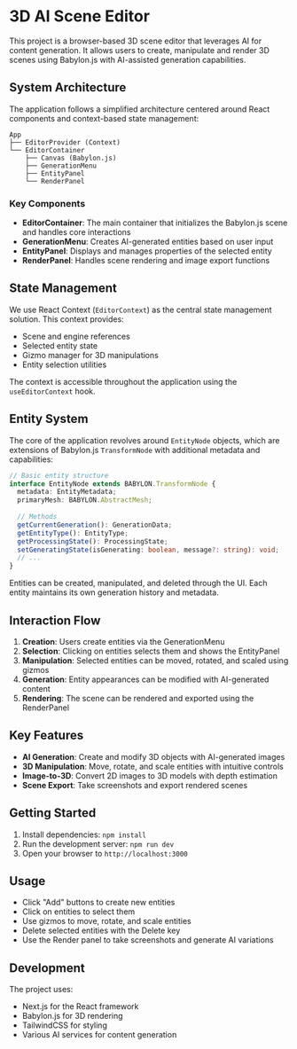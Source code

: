 # 3D AI Scene Editor

This project is a browser-based 3D scene editor that leverages AI for content generation. It allows users to create, manipulate and render 3D scenes using Babylon.js with AI-assisted generation capabilities.

## System Architecture

The application follows a simplified architecture centered around React components and context-based state management:

```
App
├── EditorProvider (Context)
└── EditorContainer
    ├── Canvas (Babylon.js)
    ├── GenerationMenu
    ├── EntityPanel
    └── RenderPanel
```

### Key Components

- **EditorContainer**: The main container that initializes the Babylon.js scene and handles core interactions
- **GenerationMenu**: Creates AI-generated entities based on user input
- **EntityPanel**: Displays and manages properties of the selected entity
- **RenderPanel**: Handles scene rendering and image export functions

## State Management

We use React Context (`EditorContext`) as the central state management solution. This context provides:

- Scene and engine references
- Selected entity state
- Gizmo manager for 3D manipulations
- Entity selection utilities

The context is accessible throughout the application using the `useEditorContext` hook.

## Entity System

The core of the application revolves around `EntityNode` objects, which are extensions of Babylon.js `TransformNode` with additional metadata and capabilities:

```typescript
// Basic entity structure
interface EntityNode extends BABYLON.TransformNode {
  metadata: EntityMetadata;
  primaryMesh: BABYLON.AbstractMesh;
  
  // Methods
  getCurrentGeneration(): GenerationData;
  getEntityType(): EntityType;
  getProcessingState(): ProcessingState;
  setGeneratingState(isGenerating: boolean, message?: string): void;
  // ...
}
```

Entities can be created, manipulated, and deleted through the UI. Each entity maintains its own generation history and metadata.

## Interaction Flow

1. **Creation**: Users create entities via the GenerationMenu
2. **Selection**: Clicking on entities selects them and shows the EntityPanel
3. **Manipulation**: Selected entities can be moved, rotated, and scaled using gizmos
4. **Generation**: Entity appearances can be modified with AI-generated content
5. **Rendering**: The scene can be rendered and exported using the RenderPanel

## Key Features

- **AI Generation**: Create and modify 3D objects with AI-generated images
- **3D Manipulation**: Move, rotate, and scale entities with intuitive controls
- **Image-to-3D**: Convert 2D images to 3D models with depth estimation
- **Scene Export**: Take screenshots and export rendered scenes

## Getting Started

1. Install dependencies: `npm install`
2. Run the development server: `npm run dev`
3. Open your browser to `http://localhost:3000`

## Usage

- Click "Add" buttons to create new entities
- Click on entities to select them
- Use gizmos to move, rotate, and scale entities
- Delete selected entities with the Delete key
- Use the Render panel to take screenshots and generate AI variations

## Development

The project uses:
- Next.js for the React framework
- Babylon.js for 3D rendering
- TailwindCSS for styling
- Various AI services for content generation
